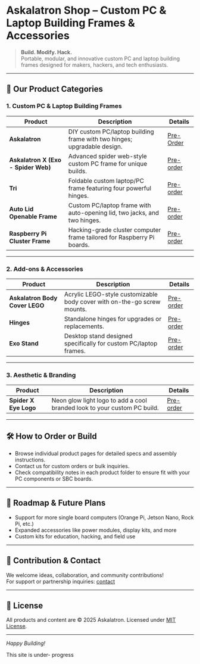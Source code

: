# Askalatron Shop – Custom PC & Laptop Building Frames & Accessories

> **Build. Modify. Hack.**  
> Portable, modular, and innovative custom PC and laptop building frames designed for makers, hackers, and tech enthusiasts.

---

## 🚀 Our Product Categories

### 1. Custom PC & Laptop Building Frames

| Product | Description | Details |
|---------|-------------|---------|
| **Askalatron** | DIY custom PC/laptop building frame with two hinges; upgradable design. |[Pre-Order](https://github.com/Nilotpal-Hajong/NCX--Ultimate-DIY-Hack-PC/blob/main/Shop/Products/Askalatron/Askalatron-readme.md)|
| **Askalatron X (Exo - Spider Web)** | Advanced spider web-style custom PC frame for unique builds. | [Pre-order](https://github.com/Nilotpal-Hajong/NCX--Ultimate-DIY-Hack-PC/blob/main/Shop/Products/Askalatron-X-spider/X-spider-README.md) |
| **Tri** | Foldable custom laptop/PC frame featuring four powerful hinges. | [Pre-order](https://github.com/Nilotpal-Hajong/NCX--Ultimate-DIY-Hack-PC/blob/main/Shop/Products/Tri-Foldable-Frame/Tri-Foldable-Frame-README.md) |
| **Auto Lid Openable Frame** | Custom PC/laptop frame with auto-opening lid, two jacks, and two hinges. | [Pre-order](https://github.com/Nilotpal-Hajong/NCX--Ultimate-DIY-Hack-PC/blob/main/Shop/Products/Auto-lid-Frame/Auto-lid-README.md) |
| **Raspberry Pi Cluster Frame** | Hacking-grade cluster computer frame tailored for Raspberry Pi boards. | [Pre-order](https://github.com/Nilotpal-Hajong/NCX--Ultimate-DIY-Hack-PC/blob/main/Shop/Products/Pi-Cluster-PC/Pi-Cluster-PC-README.md) |

---

### 2. Add-ons & Accessories

| Product | Description | Details |
|---------|-------------|---------|
| **Askalatron Body Cover LEGO** | Acrylic LEGO-style customizable body cover with on-the-go screw mounts. | [Pre-order](https://github.com/Nilotpal-Hajong/NCX--Ultimate-DIY-Hack-PC/blob/main/Shop/Products/Ex/-README.md) |
| **Hinges** | Standalone hinges for upgrades or replacements. | [Pre-order](https://github.com/Nilotpal-Hajong/NCX--Ultimate-DIY-Hack-PC/blob/main/Shop/Products/Hinges/Hinges-README.md) |
| **Exo Stand** | Desktop stand designed specifically for custom PC/laptop frames. | [Pre-order](https://github.com/Nilotpal-Hajong/NCX--Ultimate-DIY-Hack-PC/blob/main/Shop/Products/Exo-Stand/Exo-Stand-README.md) |

---

### 3. Aesthetic & Branding

| Product | Description | Details |
|---------|-------------|---------|
| **Spider X Eye Logo** | Neon glow light logo to add a cool branded look to your custom PC build. | [Pre-order](https://github.com/Nilotpal-Hajong/NCX--Ultimate-DIY-Hack-PC/blob/main/Shop/Products/Spider-eye-logo/Spider-eye-logo-README.md) |

---

## 🛠️ How to Order or Build

- Browse individual product pages for detailed specs and assembly instructions.  
- Contact us for custom orders or bulk inquiries.  
- Check compatibility notes in each product folder to ensure fit with your PC components or SBC boards.

---

## 🔮 Roadmap & Future Plans

- Support for more single board computers (Orange Pi, Jetson Nano, Rock Pi, etc.)  
- Expanded accessories like power modules, display kits, and more  
- Custom kits for education, hacking, and field use

---

## 🤝 Contribution & Contact

We welcome ideas, collaboration, and community contributions!  
For support or partnership inquiries: [contact](mailto:askalatron@gmail.com)

---

## 📄 License

All products and content are © 2025 Askalatron. Licensed under [MIT License](./LICENSE).

---

*Happy Building!*

This site is under- progress 
